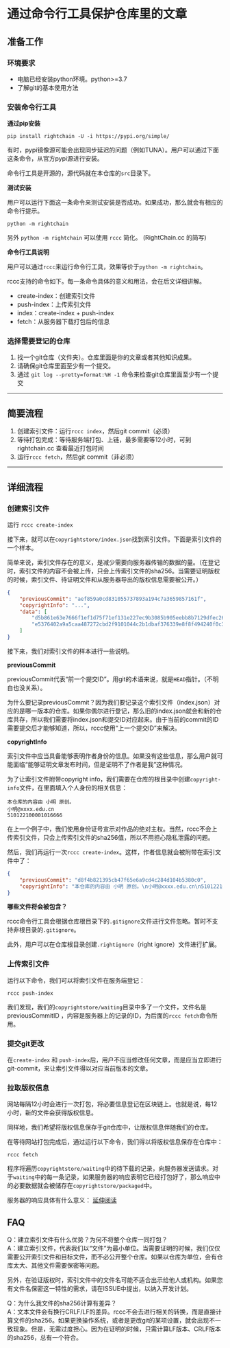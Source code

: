 # 通过命令行工具保护仓库里的文章


## 准备工作

### 环境要求
- 电脑已经安装python环境。python>=3.7
- 了解git的基本使用方法

### 安装命令行工具

**通过pip安装**

`pip install rightchain -U -i https://pypi.org/simple/`

有时，pypi镜像源可能会出现同步延迟的问题（例如TUNA）。用户可以通过下面这条命令，从官方pypi源进行安装。

命令行工具是开源的，源代码就在本仓库的`src`目录下。


**测试安装**

用户可以运行下面这一条命令来测试安装是否成功。如果成功，那么就会有相应的命令行提示。

`python -m rightchain` 

另外 `python -m rightchain` 可以使用 `rccc` 简化。 (RightChain.cc 的简写)

**命令行工具说明**

用户可以通过`rccc`来运行命令行工具，效果等价于`python -m rightchain`。

rccc支持的命令如下。每一条命令具体的意义和用法，会在后文详细讲解。

<!-- - test-login：测试登录 -->
- create-index：创建索引文件
- push-index：上传索引文件
- index：create-index + push-index
- fetch：从服务器下载打包后的信息


### 选择需要登记的仓库

1. 找一个git仓库（文件夹）。仓库里面是你的文章或者其他知识成果。
2. 请确保git仓库里面至少有一个提交。
3. 通过 `git log --pretty=format:%H -1` 命令来检查git仓库里面至少有一个提交

---

## 简要流程
1. 创建索引文件：运行`rccc index`，然后git commit（必须）
2. 等待打包完成：等待服务端打包、上链，最多需要等12小时，可到 rightchain.cc 查看最近打包时间
3. 运行`rccc fetch`，然后git commit（非必须）

---

## 详细流程

### 创建索引文件

运行 `rccc create-index`

接下来，就可以在`copyrightstore/index.json`找到索引文件。下面是索引文件的一个样本。

简单来说，索引文件存在的意义，是减少需要向服务器传输的数据的量。（在登记时，索引文件的内容不会被上传，只会上传索引文件的sha256。当需要证明版权的时候，索引文件、待证明文件和从服务器导出的版权信息需要被公开。）

```json
{
    "previousCommit": "aef859a0cd831055737893a194c7a3659857161f",
    "copyrightInfo": "...",
    "data": [
        "d5b861e63e7666f1ef1d75f71ef131e227ec9b3085b905eebb8b7129dfec260b",
        "e5376402a9a5caa487272cbd2f9101044c2b1dbaf376339e8f8f494240f0c3ff"
    ]
}
```

接下来，我们对索引文件的样本进行一些说明。

**previousCommit**

previousCommit代表“前一个提交ID”。用git的术语来说，就是`HEAD`指针。（不明白也没关系）。

为什么要记录previousCommit？因为我们要记录这个索引文件（index.json）对应的是哪一版本的仓库。如果你偶尔进行登记，那么旧的index.json就会和新的仓库共存，所以我们需要将index.json和提交ID对应起来。由于当前的commit的ID需要提交后才能够知道，所以，rccc使用“上一个提交ID”来解决。

**copyrightInfo**

索引文件中应当具备能够表明作者身份的信息。如果没有这些信息，那么用户就可能面临“能够证明文章发布时间，但是证明不了作者是我”这种情况。

为了让索引文件附带copyright info，我们需要在仓库的根目录中创建`copyright-info`文件，在里面填入个人身份的相关信息：

```
本仓库的内容由 小明 原创。
小明@xxxx.edu.cn
510122100001016666
```

在上一个例子中，我们使用身份证号宣示对作品的绝对主权。当然，rccc不会上传索引文件，只会上传索引文件的sha256值，所以不用担心隐私泄露的问题。

然后，我们再运行一次`rccc create-index`。这样，作者信息就会被附带在索引文件中了：

```json
{
    "previousCommit": "d8f4b821395cb47f65e6a9cd4c284d104b5380c0",
    "copyrightInfo": "本仓库的内容由 小明 原创。\n小明@xxxx.edu.cn\n510122100001016666"
}
```

**哪些文件将会被包含？**

rccc命令行工具会根据仓库根目录下的`.gitignore`文件进行文件忽略。暂时不支持非根目录的`.gitignore`。

此外，用户可以在仓库根目录创建`.rightignore`（right ignore）文件进行扩展。


### 上传索引文件

运行以下命令，我们可以将索引文件在服务端登记：

`rccc push-index`

我们发现，我们的`copyrightstore/waiting`目录中多了一个文件，文件名是 previousCommitID ，内容是服务器上的记录的ID，为后面的`rccc fetch`命令所用。

### 提交git更改

在`create-index` 和 `push-index`后，用户不应当修改任何文章，而是应当立即进行git-commit，来让索引文件得以对应当前版本的文章。

### 拉取版权信息

网站每隔12小时会进行一次打包，将必要信息登记在区块链上。也就是说，每12小时，新的文件会获得版权信息。

同样地，我们希望将版权信息保存于git仓库中，让版权信息伴随我们的仓库。

在等待网站打包完成后，通过运行以下命令，我们得以将版权信息保存在仓库中：

`rccc fetch`

程序将遍历`copyrightstore/waiting`中的待下载的记录，向服务器发送请求。对于`waiting`中的每一条记录，如果服务器的响应表明它已经打包好了，那么响应中的必要数据就会被储存在`copyrightstore/packaged`中。

服务器的响应具体有什么意义： [延伸阅读](./validate.md)

## FAQ
Q：建立索引文件有什么优势？为何不将整个仓库一同打包？\
A：建立索引文件，代表我们以“文件”为最小单位。当需要证明的时候，我们仅仅需要公开索引文件和目标文件，而不必公开整个仓库。如果以仓库为单位，会有仓库太大、其他文件需要保密等问题。

另外，在验证版权时，索引文件中的文件名可能不适合出示给他人或机构。如果您有文件名保密这一特性的需求，请在ISSUE中提出，以纳入开发计划。

Q：为什么我文件的sha256计算有差异？\
A：文本文件会有换行CRLF/LF的差异。rccc不会去进行相关的转换，而是直接计算文件的sha256。如果更换操作系统，或者是更改git的某项设置，就会出现不一致现象。但是，无需过度担心。因为在证明的时候，只需计算LF版本、CRLF版本的sha256，总有一个符合。
